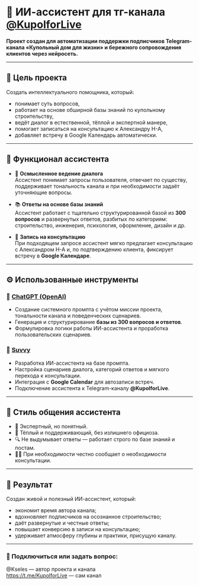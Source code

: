 # 🤖 ИИ-ассистент для тг-канала [@KupolforLive](https://t.me/KupolforLive)

**Проект создан для автоматизации поддержки подписчиков Telegram-канала «Купольный дом для жизни» и бережного сопровождения клиентов через нейросеть.**

---

## 🎯 Цель проекта

Создать интеллектуального помощника, который:

- понимает суть вопросов,
- работает на основе обширной базы знаний по купольному строительству,
- ведёт диалог в естественной, тёплой и экспертной манере,
- помогает записаться на консультацию к Александру Н-А,
- добавляет встречу в Google Календарь автоматически.

---

## 🔧 Функционал ассистента

- 🧠 **Осмысленное ведение диалога**  
  Ассистент понимает запросы пользователя, отвечает по существу, поддерживает тональность канала и при необходимости задаёт уточняющие вопросы.

- 📚 **Ответы на основе базы знаний**  
  Ассистент работает с тщательно структурированной базой из **300 вопросов** и развернутых ответов, разбитых по категориям: строительство, инженерия, психология, оформление, дизайн и др.

- 📅 **Запись на консультацию**  
  При подходящем запросе ассистент мягко предлагает консультацию с Александром Н-А и, по подтверждению клиента, фиксирует встречу в **Google Календаре**.

---

## ⚙️ Использованные инструменты

### 🤖 [ChatGPT (OpenAI)](https://openai.com/chatgpt)
- Создание системного промпта с учётом миссии проекта, тональности канала и поведенческих сценариев.
- Генерация и структурирование **базы из 300 вопросов и ответов**.
- Формулировка логики работы ИИ-ассистента и проработка пользовательских сценариев.

### 🧩 [Suvvy](https://suvvy.ai/)
- Разработка ИИ-ассистента на базе промпта.
- Настройка сценариев диалога, категорий ответов и мягкого перехода к консультации.
- Интеграция с **Google Calendar** для автозаписи встреч.
- Подключение ассистента к Telegram-каналу **@KupolforLive**.

---

## 🧭 Стиль общения ассистента

- 💬 Экспертный, но понятный.
- 🧘 Тёплый и поддерживающий, без излишнего официоза.
- 🔍 Не выдумывает ответы — работает строго по базе знаний и постам.
- 🧑‍💻 При необходимости честно сообщает о необходимости консультации.

---

## 🔑 Результат

Создан живой и полезный ИИ-ассистент, который:

- экономит время автора канала;
- вдохновляет подписчиков на осознанное строительство;
- даёт развернутые и честные ответы;
- повышает конверсию в записи на консультацию;
- удерживает атмосферу глубины и практики, присущую каналу.

---

### 📩 Подключиться или задать вопрос:  
@Kseles — автор проекта и канала  
https://t.me/KupolforLive — сам канал

